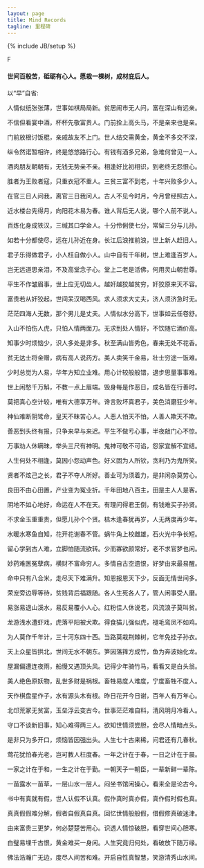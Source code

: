 ```yaml
---
layout: page
title: Mind Records
tagline: 里程碑 
---
```

{% include JB/setup %}

F

#### 世间百般苦，砥砺有心人。愿栽一棵树，成材庇后人。

以“早”自省:

人情似纸张张薄，世事如棋局局新。贫居闹市无人问，富在深山有远亲。

不信但看宴中酒，杯杯先敬富贵人。门前拴上高头马，不是亲来也是亲。

门前放根讨饭棍，亲戚故友不上门。世人结交需黄金，黄金不多交不深，

纵令然诺暂相许，终是悠悠路行心。有钱有酒多兄弟，急难何曾见一人。

酒肉朋友朝朝有，无钱无势亲不亲。相逢好比初相识，到老终无怨恨心。

胜者为王败者寇，只重衣冠不重人。三贫三富不到老，十年兴败多少人。

在官三日人问我，离官三日我问人。古人不见今时月，今月曾经照古人。

近水楼台先得月，向阳花木易为春。谁人背后无人说，哪个人前不说人。

百炼化身成铁汉，三缄其口学金人。十分伶俐使七分，常留三分与儿孙。

如若十分都使尽，远在儿孙近在身。长江后浪推前浪，世上新人赶旧人。

君子乐得做君子，小人枉自做小人。山中自有千年树，世上难逢百岁人。

岂无远道思亲泪，不及高堂念子心。堂上二老是活佛，何用灵山朝世尊。

平生不作皱眉事，世上应无切齿人。越奸越狡越贫穷，奸狡原来天不容。

富贵若从奸狡起，世间呆汉喝西风。求人须求大丈夫，济人须济急时无。

茫茫四海人无数，那个男儿是丈夫。人情似水分高下，世事如云任卷舒。

入山不怕伤人虎，只怕人情两面刀。无求到处人情好，不饮随它酒价高。

知事少时烦恼少，识人多处是非多。秋至满山皆秀色，春来无处不花香。

贫无达士将金赠，病有高人说药方。美人卖笑千金易，壮士穷途一饭难。

少时总觉为人易，华年方知立业难。用心计较般般错，退步思量事事难。

世上闲愁千万斛，不教一点上眉端。毁身每是作恶日，成名皆在行善时。

莫把真心空计较，唯有大德享万年。谗言败坏真君子，美色消磨狂少年。

神仙难断阴骘命，皇天不昧苦心人。人恶人怕天不怕，人善人欺天不欺。

善恶到头终有报，只争来早与来迟。平生不做亏心事，半夜敲门心不惊。

万事劝人休瞒昧，举头三尺有神明。鬼神可敬不可谄，怨家宜解不宜结。

人生何处不相逢，莫因小怨动声色。好义固为人所钦，贪利乃为鬼所笑。

贤者不炫己之长，君子不夺人所好。善业可为须着力，是非闲杂莫劳心。

良田不由心田置，产业变为冤业折。千年田地八百主，田是主人人是客。

阴地不如心地好，命运在人不在天。有理问得君王倒，有钱难买子孙贤。

不求金玉重重贵，但愿儿孙个个贤。枯木逢春犹再岁，人无两度再少年。

水暖水寒鱼自知，花开花谢春不管。蜗牛角上校雌雄，石火光中争长短。

留心学到古人难，立脚怕随流欲转。少而寡欲颜常好，老不求官梦也闲。

妙药难医冤孽病，横财不富命穷人。多情自古空遗恨，好梦由来最易醒。

命中只有八合米，走尽天下难满升。知恩报恩天下少，反面无情世间多。

荣宠旁边辱等待，贫贱背后福跟随。各人生死各人了，管人闲事受人磨。

易涨易退山溪水，易反易覆小人心。红粉佳人休说老，风流浪子莫叫贫。

龙游浅水遭虾戏，虎落平阳被犬欺。得食猫儿强似虎，褪毛鸾凤不如鸡。

为人莫作千年计，三十河东四十西。当路莫栽荆棘树，它年免挂子孙衣。

天上众星皆拱北，世间无水不朝东。笋因落箨方成竹，鱼为奔波始化龙。

屋漏偏遭连夜雨，船慢又遇顶头风。记得少年骑竹马，看看又是白头翁。

美人绝色原妖物，乱世多财是祸根。畜牲易度人难度，宁度畜牲不度人。

天作棋盘星作子，水有源头木有根。昨日花开今日谢，百年人有万年心。

北邙荒冢无贫富，玉垒浮云变古今。世事茫茫难自料，清风明月冷看人。

守口不谈新旧事，知心难得两三人。欲知世情须尝胆，会尽人情暗点头。

是非只为多开口，烦恼皆因强出头。人生七十古来稀，问君还有几春秋。

莺花犹怕春光老，岂可教人枉度春。一年之计在于春，一日之计在于晨。

一家之计在于和，一生之计在于勤。一朝天子一朝臣，一辈新鲜一辈陈。

一苗露水一苗草，一层山水一层人。闷坐书馆闲操心，看来全是论古今。

书中有真就有假，世人认假不认真。假作真时真亦假，真作假时假也真。

真真假假难分解，假者自假真自真。回忆世情般般假，借假修真破迷津。

由来富贵三更梦，何必楚楚苦用心。识透人情惊破胆，看穿世间心胆寒。

白璧易埋千古恨，黄金难买一身闲。人生究竟归何处，看破放下随万缘。

佛法浩瀚广无边，度尽人间苦和难。开启自性真智慧，笑游清秀山水间。


